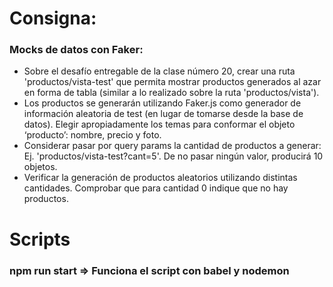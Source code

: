 # Consigna:

### Mocks de datos con Faker:

<ul>
    <li>Sobre el desafío entregable de la clase número 20, crear una ruta 'productos/vista-test' que permita mostrar productos generados al azar en forma de tabla (similar a lo realizado sobre la ruta 'productos/vista').</li>
    <li>Los productos se generarán utilizando Faker.js como generador de información aleatoria de test (en lugar de tomarse desde la base de datos). Elegir apropiadamente los temas para conformar el objeto ‘producto’: nombre, precio y foto.
    </li>
    <li>Considerar pasar por query params la cantidad de productos a generar: Ej. 'productos/vista-test?cant=5'. De no pasar ningún valor, producirá 10 objetos.</li>
    <li>Verificar la generación de productos aleatorios utilizando distintas cantidades. Comprobar que para cantidad 0 indique que no hay productos.</li>
</ul>

# Scripts
### npm run start => Funciona el script con babel y nodemon


